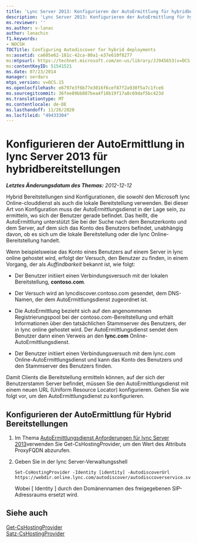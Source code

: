 ```yaml
---
title: 'Lync Server 2013: Konfigurieren der AutoErmittlung für hybridbereitstellungen'
description: 'Lync Server 2013: Konfigurieren der AutoErmittlung für hybridbereitstellungen'
ms.reviewer: ''
ms.author: v-lanac
author: lanachin
f1.keywords:
- NOCSH
TOCTitle: Configuring Autodiscover for hybrid deployments
ms:assetid: ca605e62-181c-42ca-80a1-e37e610f8277
ms:mtpsurl: https://technet.microsoft.com/en-us/library/JJ945653(v=OCS.15)
ms:contentKeyID: 51541521
ms.date: 07/23/2014
manager: serdars
mtps_version: v=OCS.15
ms.openlocfilehash: e6797e3f6b77e3016f6cef87f2a930f5a7c1fce6
ms.sourcegitcommit: 36fee89bb887bea4f18b19f17a8c69daf5bc423d
ms.translationtype: MT
ms.contentlocale: de-DE
ms.lasthandoff: 11/26/2020
ms.locfileid: "49433304"
---
```

# <a name="configuring-autodiscover-in-lync-server-2013-for-hybrid-deployments"></a>Konfigurieren der AutoErmittlung in lync Server 2013 für hybridbereitstellungen

<div data-xmlns="http://www.w3.org/1999/xhtml">

<div class="topic" data-xmlns="http://www.w3.org/1999/xhtml" data-msxsl="urn:schemas-microsoft-com:xslt" data-cs="https://msdn.microsoft.com/">

<div data-asp="https://msdn2.microsoft.com/asp">



</div>

<div id="mainSection">

<div id="mainBody">

<span> </span>

_**Letztes Änderungsdatum des Themas:** 2012-12-12_

Hybrid Bereitstellungen sind Konfigurationen, die sowohl den Microsoft lync Online-clouddienst als auch die lokale Bereitstellung verwenden. Bei dieser Art von Konfiguration muss der AutoErmittlungsdienst in der Lage sein, zu ermitteln, wo sich der Benutzer gerade befindet. Das heißt, die AutoErmittlung unterstützt Sie bei der Suche nach dem Benutzerkonto und dem Server, auf dem sich das Konto des Benutzers befindet, unabhängig davon, ob es sich um die lokale Bereitstellung oder die lync Online-Bereitstellung handelt.

Wenn beispielsweise das Konto eines Benutzers auf einem Server in lync online gehostet wird, erfolgt der Versuch, den Benutzer zu finden, in einem Vorgang, der als *Auffindbarkeit* bekannt ist, wie folgt:

  - Der Benutzer initiiert einen Verbindungsversuch mit der lokalen Bereitstellung, **contoso.com**.

  - Der Versuch wird an lyncdiscover.contoso.com gesendet, dem DNS-Namen, der dem AutoErmittlungsdienst zugeordnet ist.

  - Die AutoErmittlung bezieht sich auf den angenommenen Registrierungspool bei der contoso.com-Bereitstellung und erhält Informationen über den tatsächlichen Stammserver des Benutzers, der in lync online gehostet wird. Der AutoErmittlungsdienst sendet dem Benutzer dann einen Verweis an den **lync.com** Online-AutoErmittlungsdienst.

  - Der Benutzer initiiert einen Verbindungsversuch mit dem lync.com Online-AutoErmittlungsdienst und kann das Konto des Benutzers und den Stammserver des Benutzers finden.

Damit Clients die Bereitstellung ermitteln können, auf der sich der Benutzerstamm Server befindet, müssen Sie den AutoErmittlungsdienst mit einem neuen URL (Uniform Resource Locator) konfigurieren. Gehen Sie wie folgt vor, um den AutoErmittlungsdienst zu konfigurieren.

<div>

## <a name="configuring-autodiscover-for-hybrid-deployments"></a>Konfigurieren der AutoErmittlung für Hybrid Bereitstellungen

1.  Im Thema [AutoErmittlungsdienst Anforderungen für lync Server 2013](lync-server-2013-autodiscover-service-requirements.md)verwenden Sie Get-CsHostingProvider, um den Wert des Attributs ProxyFQDN abzurufen.

2.  Geben Sie in der lync Server-Verwaltungsshell
    
        Set-CsHostingProvider -Identity [identity] -AutodiscoverUrl https://webdir.online.lync.com/autodiscover/autodisccoverservice.svc/root
    
    Wobei \[ Identity \] durch den Domänennamen des freigegebenen SIP-Adressraums ersetzt wird.

</div>

<div>

## <a name="see-also"></a>Siehe auch


[Get-CsHostingProvider](https://docs.microsoft.com/powershell/module/skype/Get-CsHostingProvider)  
[Satz-CsHostingProvider](https://docs.microsoft.com/powershell/module/skype/Set-CsHostingProvider)  
  

</div>

</div>

<span> </span>

</div>

</div>

</div>

